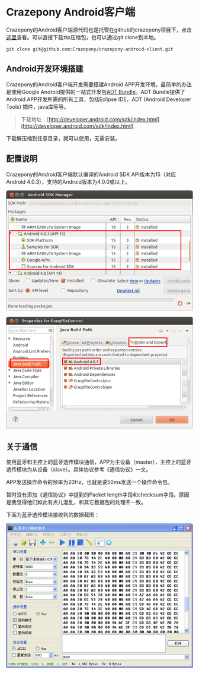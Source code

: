 
#  Crazepony Android客户端


Crazepony的Android客户端源代码也是托管在github的crazepony项目下，点击[这里](https://github.com/Crazepony/crazepony-android-client)查看。可以直接下载zip压缩包，也可以通过git clone到本地。

```
git clone git@github.com:Crazepony/crazepony-android-client.git

```

## Android开发环境搭建
Crazepony的Android客户端开发需要搭建Android APP开发环境。最简单的办法是使用Google Android提供的一站式开发包[ADT Bundle](http://developer.android.com/sdk/index.html)。ADT Bundle提供了Android APP开发所需的所有工具，包括Eclipse IDE，ADT (Android Developer Tools) 插件，java库等等。

> 下载地址：[http://developer.android.com/sdk/index.html](http://developer.android.com/sdk/index.html)


下载解压缩到任意目录，就可以使用，无需安装。

## 配置说明

Crazepony的Android客户端默认编译的Android SDK API版本为15（对应Android 4.0.3），支持的Android版本为4.0.0或以上。

![](/assets/img/Android-SDK-Manager.png)

![](/assets/img/Properties-for-CrazyflieControll.png)

## 关于通信

使用蓝牙和主控上的蓝牙透传模块通信，APP为主设备（master），主控上的蓝牙透传模块为从设备（slave）。具体协议参考《通信协议》一文。

APP发送操作命令的频率为20Hz，也就是说50ms发送一个操作命令包。

暂时没有添加《通信协议》中提到的Packet length字段和checksum字段。原因是我觉得他们如此有点儿混乱，和其它数据包的处理不一致。

下面为蓝牙透传模块接收到的数据截图：

![](/assets/img/uart-rc.png)

